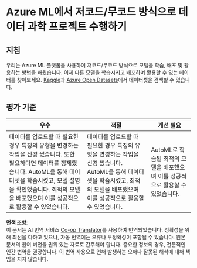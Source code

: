 <!--
CO_OP_TRANSLATOR_METADATA:
{
  "original_hash": "8fdc4a5fd9bc27a8d2ebef995dfbf73f",
  "translation_date": "2025-08-25T17:27:33+00:00",
  "source_file": "5-Data-Science-In-Cloud/18-Low-Code/assignment.md",
  "language_code": "ko"
}
-->
# Azure ML에서 저코드/무코드 방식으로 데이터 과학 프로젝트 수행하기

## 지침

우리는 Azure ML 플랫폼을 사용하여 저코드/무코드 방식으로 모델을 학습, 배포 및 활용하는 방법을 배웠습니다. 이제 다른 모델을 학습시키고 배포하며 활용할 수 있는 데이터를 찾아보세요. [Kaggle](https://kaggle.com)과 [Azure Open Datasets](https://azure.microsoft.com/services/open-datasets/catalog?WT.mc_id=academic-77958-bethanycheum&ocid=AID3041109)에서 데이터셋을 검색할 수 있습니다.

## 평가 기준

| 우수 | 적절 | 개선 필요 |
|------|------|----------|
| 데이터를 업로드할 때 필요한 경우 특징의 유형을 변경하는 작업을 신경 썼습니다. 또한 필요하다면 데이터를 정제했습니다. AutoML을 통해 데이터셋을 학습시켰고, 모델 설명을 확인했습니다. 최적의 모델을 배포했으며 이를 성공적으로 활용할 수 있었습니다. | 데이터를 업로드할 때 필요한 경우 특징의 유형을 변경하는 작업을 신경 썼습니다. AutoML을 통해 데이터셋을 학습시켰고, 최적의 모델을 배포했으며 이를 성공적으로 활용할 수 있었습니다. | AutoML로 학습된 최적의 모델을 배포했으며 이를 성공적으로 활용할 수 있었습니다. |

**면책 조항**:  
이 문서는 AI 번역 서비스 [Co-op Translator](https://github.com/Azure/co-op-translator)를 사용하여 번역되었습니다. 정확성을 위해 최선을 다하고 있으나, 자동 번역에는 오류나 부정확성이 포함될 수 있습니다. 원본 문서의 원어 버전을 권위 있는 자료로 간주해야 합니다. 중요한 정보의 경우, 전문적인 인간 번역을 권장합니다. 이 번역 사용으로 인해 발생하는 오해나 잘못된 해석에 대해 책임을 지지 않습니다.